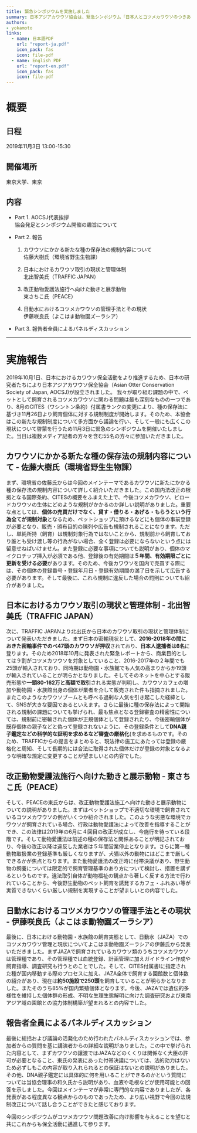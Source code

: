 ```yaml
---
title: 緊急シンポジウムを実施しました
summary: 日本アジアカワウソ協会は、緊急シンポジウム「日本人とコツメカワウソのつきあい方を考える　〜課せられる規制制度とその対応〜」を2019年11月3日に実施し、無事終了しました。
authors:
- yokamoto
links:
  - name: 日本語PDF
    url: "report-ja.pdf"
    icon_pack: fas
    icon: file-pdf
  - name: English PDF
    url: "report-en.pdf"
    icon_pack: fas
    icon: file-pdf
---
```


# 概要
## 日程
2019年11月3日 13:00-15:30

## 開催場所
東京大学、東京

## 内容
- Part 1. AOCSJ代表挨拶  
協会発足とシンポジウム開催の趣旨について

- Part 2. 報告
  1. カワウソにかかる新たな種の保存法の規制内容について  
  佐藤大樹氏（環境省野生生物課）

  2. 日本におけるカワウソ取引の現状と管理体制  
  北出智美氏（TRAFFIC JAPAN）

  3. 改正動物愛護法施行へ向けた動きと展示動物  
  東さちこ氏（PEACE）

  4. 日動水におけるコツメカワウソの管理手法とその現状  
  伊藤咲良氏（よこはま動物園ズーラシア）                    

- Part 3. 報告者全員によるパネルディスカッション

-----

# 実施報告
2019年10月1日、日本におけるカワウソ保全活動をより推進するため、日本の研究者たちにより日本アジアカワウソ保全協会（Asian Otter 
Conservation Society of Japan, AOCSJ)が設立されました。
我々が取り組む課題の中で、ペットとして飼育されるコツメカワウソに関わる問題は最も深刻なものの一つであり、8月のCITES（ワシントン条約）付属書ランクの変更により、種の保存法に基づき11月26日より飼育個体に対する規制制度が開始します。そのため、本協会はこの新たな規制制度について多方面から議論を行い、そして一般にも広くこの現状について啓蒙を行うため11月3日に緊急のシンポジウムを開催いたしました。当日は複数メディア記者の方々を含む55名の方々に参加いただきました。

## カワウソにかかる新たな種の保存法の規制内容について - 佐藤大樹氏（環境省野生生物課）
まず、環境省の佐藤氏からは今回のメインテーマであるカワウソに新たにかかる種の保存法の規制内容について詳しく紹介いただきました。この国内法改正の根拠となる国際条約、CITESの概要をふまえた上で、今後コツメカワウソ、ビロードカワウソの生体にどのような規制がかかるのか詳しい説明がありました。重要な点としては、**個体の売買だけでなく、貸す・借りる・あげる・もらうという行為全てが規制対象**となるため、ペットショップに預けるなどにも個体の事前登録が必要となり、販売・頒布目的の陳列や広告も規制されることになります。ただし、単純所持（飼育）は規制対象行為ではないことから、規制前から飼育しており誰とも受け渡し等の行為がない場合、全く登録は必要にならないという点には留意せねばいけません。また登録に必要な事項についても説明があり、個体のマイクロチップ挿入が必須である他、登録後の有効期間は**５年間、有効期限ごとに更新を受ける必要**があります。そのため、今後カワウソを国内で売買する際には、その個体の登録番号・登録年月日・登録有効期間の満了日を示して広告する必要があります。そして最後に、これら規制に違反した場合の罰則についても紹介がありました。

## 日本におけるカワウソ取引の現状と管理体制 - 北出智美氏（TRAFFIC JAPAN）
次に、TRAFFIC JAPANより北出氏から日本のカワウソ取引の現状と管理体制について発表いただきました。まず日本の密輸現状として、**2016-2018年の間におきた密輸事件でのべ47頭のカワウソが押収**されており、**日本人逮捕者は6名**に登ります。そのため2018年10月に発表された緊急レポートから、商業目的としては９割がコツメカワウソを対象としていること、2016-2017年の２年間でも25頭が輸入されており、同時期は動物園・水族館でも人気の高まりからか19頭が輸入されていることが明らかとなりました。そしてそのネットを中心とする販売形態や**一頭80-162万と高額で取引**される実態が判明し、カワウソカフェの増加や動物園・水族館出身の個体が業者を介して販売された件も指摘されました。またこのようなカワウソブームとも呼べる過剰な人気を引き起こした経緯として、SNSが大きな要因であるといえます。さらに最後に種の保存法によって開始される規制の課題についても挙げられ、最も焦点となる登録審査の精密性については、規制前に密輸された個体が正規個体として登録されたり、今後密輸個体が既存個体の親子などと偽って登録されないように、その登録条件として**DNA親子鑑定などの科学的な証明を求めるなど審査の厳格化**{を求めるものです。そのため、TRAFFICからの提言をまとめると、現法律の施工にあたっては登録の厳格化と周知、そして長期的には合法に取得された個体だけが登録の対象となるような明確な規定に変更することが望ましいとの内容でした。

## 改正動物愛護法施行へ向けた動きと展示動物 - 東さちこ氏（PEACE）
そして、PEACEの東氏からは、改正動物愛護法施工へ向けた動きと展示動物についての説明がありました。まずはペットショップで不適切な環境で飼育されているコツメカワウソの例がいくつか紹介されました。このような劣悪な環境でカワウソが飼育されている場合、行政は動物愛護法によって改善を指導することができ、この法律は2019年の6月に４回目の改正が成立し、今施行を待っている段階です。そして動物愛護法は前述の種の保存法と関係あることが明記されており、今後の改正以降は違反した業者は５年間営業停止となります。さらに第一種動物取扱業の登録基準も厳しくなりますが、犬猫以外の動物にはどこまで厳しくできるかが焦点となります。また動物愛護法の改正時に付帯決議があり、野生動物の飼養については限定的で飼育管理基準のあり方について検討し、措置を講ずるというものです。違法取引自体が動物福祉の観点から著しく反する方法で行われていることから、今後野生動物のペット飼育を誘発するカフェ・ふれあい等が実質できないくらい厳しい規制を実現することが望ましいとの内容でした。

## 日動水におけるコツメカワウソの管理手法とその現状 - 伊藤咲良氏（よこはま動物園ズーラシア）
最後に、日本における動物園・水族館の飼育実態として、日動水（JAZA）でのコツメカワウソ管理と現状についてよこはま動物園ズーラシアの伊藤氏から発表いただきました。まずJAZAで飼育されているカワウソ類のうちコツメカワウソは管理種であり、その管理種では血統登録、計画管理に加えガイドライン作成や飼育指導、調査研究も行うとのことでした。そして、CITES付属書Iに指定された種が国内移動する際のプロセスに加え、JAZA全体で飼育する園館数と個体数の紹介があり、現在は**約50施設で250頭**を飼育していることが明らかとなりました。またそのうち85%が国内繁殖個体となります。今後、JAZAでは遺伝的多様性を維持した個体群の形成、不明な生理生態解明に向けた調査研究および東南アジア域の園館との協力体制構築が望まれるとの内容でした。

## 報告者全員によるパネルディスカッション
最後に総括および議論の活発化のため行われたパネルディスカッションでは、参加者からの質問を基に講演者からの詳細な説明がありました。この中で挙げられた内容として、まずカワウソの譲渡ではJAZAなどのくくりは関係なく大臣の許可が必要となること、東氏の発表にあった付帯決議については、法的効力はないため必ずしもこの内容が取り入れられるとの保証はないとの説明がありました。その他、DNA親子鑑定には具体的に何を用いることができるのかという質問については当協会理事の和久氏から説明があり、血液や毛根などが使用可能との回答を示しました。今回はメインテーマが非常に専門的な内容でありましたが、各発表がある程度異なる観点からのものであったため、より広い視野で今回の法規制改正について話し合うことができたと感じております。

今回のシンポジウムがコツメカワウソ問題改善に向け影響を与えることを望むと共にこれからも保全活動に邁進して参ります。

